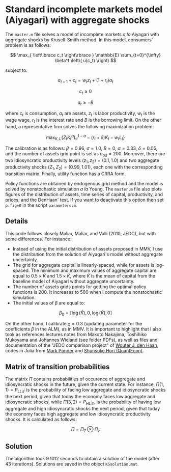 # Standard incomplete markets model (Aiyagari) with aggregate shocks

The `master.m` file solves a model of incomplete markets *a la* Aiyagari with aggregate shocks by Krusell-Smith method. In this model, consumers' problem is as follows:

$$
\max_{ \left\lbrace c_t \right\rbrace } \mathbb{E} \sum_{t=0}^{\infty} \beta^t \left\( u(c_t) \right)
$$  

subject to:

$$
a_{t+1} + c_t = w_t z_t + (1+r_t) a_t
$$

$$
c_t \geq 0
$$

$$
a_t \geq - B
$$

where $c_t$ is consumption, $a_t$ are assets, $z_t$ is labor productivity, $w_t$ is the wage wage, $r_t$ is the interest rate and $B$ is the borrowing limit. On the other hand, a representative firm solves the following maximization problem:

$$
\max_{K,L} \left\lbrace Z_tK_t^{\alpha}L_t^{1-\alpha} - (r_t+\delta)K_t - w_t L_t  \right\rbrace
$$

The calibration is as follows: $\beta=0.96, \ \sigma=1.0, \ B=0, \ \alpha=0.33, \ \delta=0.05$, and the number of assets grid point is set as $n_{aa}=200$. Moreover, there are two idiosyncratic productivity levels $(z_1, z_2) = (0.1, 1.0)$ and two aggregate productivity shocks $(Z_1, Z_2) = (0.99, 1.01)$, each one with the corresponding transition matrix. Finally, utility function has a CRRA form. 

Policy functions are obtained by endogenous grid method and the model is solved by nonstochastic simulation *a la* Young. The `master.m` file also plots figures of the distribution of assets, time series of capital, productivity, and prices; and the DenHaan' test.  If you want to deactivate this option then set `p.fig=0` in the script `parameters.m`. 

## Details

This code follows closely Maliar, Maliar, and Valli (2010, JEDC), but with some differences. For instance: 
- Instead of using the initial distribution of assets proposed in MMV, I use the distribution from the solution of Aiyagari's model without aggregate uncertainty.
- The grid for aggregate capital is linearly-spaced, while for assets is log-spaced. The minimum and maximum values of aggregate capital are equal to $0.5 \times \bar{K}$ and $1.5 \times \bar{K}$, where $\bar{K}$ is the mean of capital from the baseline model of Aiyagari without aggregate uncertainty. 
- The number of assets grids points for getting the optimal policy functions is 200. It increases to 500 when I compute the nonstochastic simulation. 
- The initial values of $\beta$ are equal to: 

$$
\beta_0=[\log(\bar{K}),0,\log(\bar{K}),0]
$$

On the other hand, I calibrate $\chi=0.3$ (updating parameter for the coefficients $\beta$ in the ALM), as in MMV. It is important to highlight that I also took as references lectures notes from Makoto Nakajima, Toshihiko Mukoyama and Johannes Wieland (see folder PDFs), as well as files and documentation of the "JEDC comparison project" of [Wouter J. den Haan](http://www.wouterdenhaan.com/datasuite.htm), codes in Julia from [Mark Ponder](https://mark-ponder.com/tutorials/heterogeneous-agents-with-aggregate-risk-krusell-smith/) and [Shunsuke Hori (QuantEcon)](https://notes.quantecon.org/submission/5bb58d1e11611400157fdc8d). 


## Matrix of transition probabilities

The matrix $\Pi$ contains probabilities of occurence of aggregate and idiosyncratic shocks in the future, given the current state. For instance, $\Pi(1,1)=P_{LL^{\prime}ll^{\prime}}$ is the probability of facing low aggregate and idiosyncratic shocks the next period, given that today the economy faces low aggregate and idiosyncratic shocks, while $\Pi(3,2)=P_{HL^{\prime}lh^{\prime}}$ is the probability of having low aggregate and high idiosyncratic shocks the next period, given that today the economy faces high aggregate and low idiosyncratic productivity shocks. It is calculated as follows:

$$
\Pi
= \Pi_Z \otimes \Pi_z
$$

## Solution

The algorithm took 9.1012 seconds to obtain a solution of the model (after 43 iterations). Solutions are saved in the object `KSsolution.mat`.
